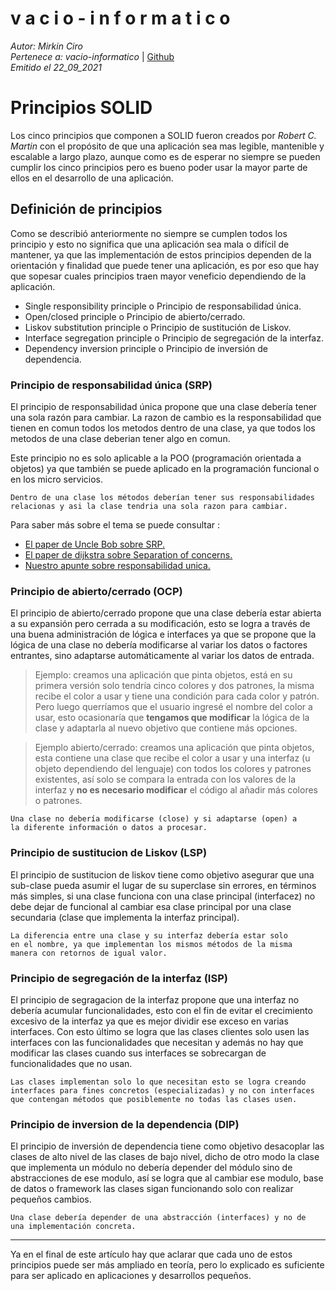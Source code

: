 v a c i o - i n f o r m a t i c o
====
*Autor: Mirkin Ciro* <br>
*Pertenece a: vacio-informatico* | [Github](https://github.com/vacio-informatico/)<br>
*Emitido el 22_09_2021*

# Principios SOLID
Los cinco principios que componen a SOLID fueron creados por *Robert C. Martin* con el propósito de que una aplicación sea mas legible, mantenible y escalable a largo plazo, aunque como es de esperar no siempre se pueden cumplir los cinco principios pero es bueno poder usar la mayor parte de ellos en el desarrollo de una aplicación.

## Definición de principios
Como se describió anteriormente no siempre se cumplen todos los principio y esto no significa que una aplicación sea mala o difícil de mantener, ya que las implementación de estos principios dependen de la orientación y finalidad que puede tener una aplicación, es por eso que hay que sopesar cuales principios traen mayor veneficio dependiendo de la aplicación.

* Single responsibility principle o Principio de responsabilidad única.
* Open/closed principle o Principio de abierto/cerrado.
* Liskov substitution principle o Principio de sustitución de Liskov.
* Interface segregation principle o Principio de segregación de la interfaz.
* Dependency inversion principle o Principio de inversión de dependencia.

### Principio de responsabilidad única (SRP)
El principio de responsabilidad única propone que una clase debería tener una sola razón para cambiar. La razon de cambio es la responsabilidad que tienen en comun todos los metodos dentro de una clase, ya que todos los metodos de una clase deberian tener algo en comun.

Este principio no es solo aplicable a la POO (programación orientada a objetos) ya que también se puede aplicado en la programación funcional o en los micro servicios.

    Dentro de una clase los métodos deberían tener sus responsabilidades 
	relacionas y asi la clase tendria una sola razon para cambiar.

Para saber más sobre el tema se puede consultar :

* <a href="">El paper de Uncle Bob sobre SRP.</a>
* <a href="EWD447.pdf">El paper de dijkstra sobre Separation of concerns.</a>
* <a href="./responsabilidad_unica.html">Nuestro apunte sobre responsabilidad unica.</a>

### Principio de abierto/cerrado (OCP)
El principio de abierto/cerrado propone que una clase debería estar abierta a su expansión pero cerrada a su modificación, esto se logra a través de una buena administración de lógica e interfaces ya que se propone que la lógica de una clase no debería modificarse al variar los datos o factores entrantes, sino adaptarse automáticamente al variar los datos de entrada. 

> Ejemplo: creamos una aplicación que pinta objetos, está en su primera versión solo tendría cinco colores y dos patrones, la misma recibe el color a usar y tiene una condición para cada color y patrón. Pero luego querríamos que el usuario ingresé el nombre del color a usar, esto ocasionaría que <strong>tengamos que modificar</strong> la lógica de la clase y adaptarla al nuevo objetivo que contiene más opciones. 

> Ejemplo abierto/cerrado: creamos una aplicación que pinta objetos, esta contiene una clase que recibe el color a usar y una interfaz (u objeto dependiendo del lenguaje) con todos los colores y patrones existentes, así solo se compara la entrada con los valores de la interfaz y <strong>no es necesario modificar</strong> el código al añadir más colores o patrones.

    Una clase no debería modificarse (close) y si adaptarse (open) a 
    la diferente información o datos a procesar.

### Principio de sustitucion de Liskov (LSP)
El principio de sustitucion de liskov tiene como objetivo asegurar que una sub-clase pueda asumir el lugar de su superclase sin errores, en términos más simples, si una clase funciona con una clase principal (interfacez) no debe dejar de funcional al cambiar esa clase principal por una clase secundaria (clase que implementa la interfaz principal).

    La diferencia entre una clase y su interfaz debería estar solo 
    en el nombre, ya que implementan los mismos métodos de la misma 
    manera con retornos de igual valor. 

### Principio de segregación de la interfaz (ISP)
El principio de segragacion de la interfaz propone que una interfaz no debería acumular funcionalidades, esto con el fin de evitar el crecimiento excesivo de la interfaz ya que es mejor dividir ese exceso en varias interfaces. Con esto último se logra que las clases clientes solo usen las interfaces con las funcionalidades que necesitan y además no hay que modificar las clases cuando sus interfaces se sobrecargan de funcionalidades que no usan.

    Las clases implementan solo lo que necesitan esto se logra creando 
    interfaces para fines concretos (especializadas) y no con interfaces 
    que contengan métodos que posiblemente no todas las clases usen.

### Principio de inversion de la dependencia (DIP)
El principio de inversión de dependencia tiene como objetivo desacoplar las clases de alto nivel de las clases de bajo nivel, dicho de otro modo la clase que implementa un módulo no debería depender del módulo sino de abstracciones de ese modulo, así se logra que al cambiar ese modulo, base de datos o framework las clases sigan funcionando solo con realizar pequeños cambios.

    Una clase debería depender de una abstracción (interfaces) y no de 
    una implementación concreta.

---
Ya en el final de este artículo hay que aclarar que cada uno de estos principios puede ser más ampliado en teoría, pero lo explicado es suficiente para ser aplicado en aplicaciones y desarrollos pequeños.
